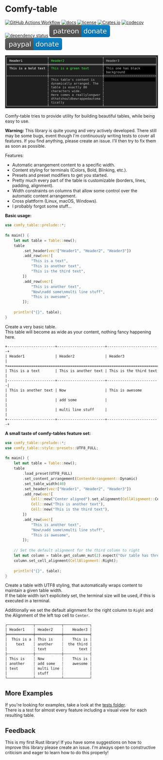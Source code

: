 # Comfy-table

[![GitHub Actions Workflow](https://github.com/Nukesor/comfy-table/workflows/Tests/badge.svg)](https://github.com/Nukesor/comfy-table/actions)
[![docs](https://docs.rs/comfy-table/badge.svg)](https://docs.rs/comfy-table/)
[![license](http://img.shields.io/badge/license-MIT-blue.svg)](https://github.com/nukesor/comfy-table/blob/master/LICENSE)
[![Crates.io](https://img.shields.io/crates/v/comfy-table.svg)](https://crates.io/crates/comfy-table)
[![codecov](https://codecov.io/gh/nukesor/comfy-table/branch/master/graph/badge.svg)](https://codecov.io/gh/nukesor/comfy-table)
[![dependency status](https://deps.rs/repo/github/nukesor/comfy-table/status.svg)](https://deps.rs/repo/github/nukesor/comfy-table)
[![Patreon](https://github.com/Nukesor/images/blob/master/patreon-donate-blue.svg)](https://www.patreon.com/nukesor)
[![Paypal](https://github.com/Nukesor/images/blob/master/paypal-donate-blue.svg)](https://www.paypal.me/arnebeer/)

![comfy-table](https://raw.githubusercontent.com/Nukesor/images/master/comfy_table.gif)

Comfy-table tries to provide utility for building beautiful tables, while being easy to use.

**Warning:** This library is quite young and very actively developed. There still may be some bugs, event though I'm continuously writing tests to cover all features.
If you find anything, please create an issue. I'll then try to fix them as soon as possible.


Features:

- Automatic arrangement content to a specific width.
- Content styling for terminals (Colors, Bold, Blinking, etc.).
- Presets and preset modifiers to get you started.
- Pretty much every part of the table is customizable (borders, lines, padding, alignment).
- Width constraints on columns that allow some control over the automatic content arrangement.
- Cross plattform (Linux, macOS, Windows).
- I probably forgot some stuff...


**Basic usage:**
```rust
use comfy_table::prelude::*;

fn main() {
    let mut table = Table::new();
    table
        .set_header(vec!["Header1", "Header2", "Header3"])
        .add_row(vec![
            "This is a text",
            "This is another text",
            "This is the third text",
        ])
        .add_row(vec![
            "This is another text",
            "Now\nadd some\nmulti line stuff",
            "This is awesome",
        ]);

    println!("{}", table);
}
```

Create a very basic table.\
This table will become as wide as your content, nothing fancy happening here.

```text,ignore
+----------------------+----------------------+------------------------+
| Header1              | Header2              | Header3                |
+======================================================================+
| This is a text       | This is another text | This is the third text |
|----------------------+----------------------+------------------------|
| This is another text | Now                  | This is awesome        |
|                      | add some             |                        |
|                      | multi line stuff     |                        |
+----------------------+----------------------+------------------------+
```

**A small taste of comfy-tables feature set:**
```rust
use comfy_table::prelude::*;
use comfy_table::style::presets::UTF8_FULL;

fn main() {
    let mut table = Table::new();
    table
        .load_preset(UTF8_FULL)
        .set_content_arrangement(ContentArrangement::Dynamic)
        .set_table_width(40)
        .set_header(vec!["Header1", "Header2", "Header3"])
        .add_row(vec![
            Cell::new("Center aligned").set_alignment(CellAlignment::Center),
            Cell::new("This is another text"),
            Cell::new("This is the third text"),
        ])
        .add_row(vec![
            "This is another text",
            "Now\nadd some\nmulti line stuff",
            "This is awesome",
        ]);

    // Set the default alignment for the third column to right
    let mut column = table.get_column_mut(2).expect("Our table has three columns");
    column.set_cell_alignment(CellAlignment::Right);

    println!("{}", table);
}
```
Create a table with UTF8 styling, that automatically wraps content to maintain a given table width.\
If the table width isn't explicitely set, the terminal size will be used, if this is executed in a terminal.

Additionally we set the default alignment for the right column to `Right` and the Alignment of the left top cell to `Center`.


```text,ignore
┌────────────┬────────────┬────────────┐
│ Header1    ┆ Header2    ┆    Header3 │
╞════════════╪════════════╪════════════╡
│  This is a ┆ This is    ┆    This is │
│    text    ┆ another    ┆  the third │
│            ┆ text       ┆       text │
├╌╌╌╌╌╌╌╌╌╌╌╌┼╌╌╌╌╌╌╌╌╌╌╌╌┼╌╌╌╌╌╌╌╌╌╌╌╌┤
│ This is    ┆ Now        ┆    This is │
│ another    ┆ add some   ┆    awesome │
│ text       ┆ multi line ┆            │
│            ┆ stuff      ┆            │
└────────────┴────────────┴────────────┘
```


## More Examples

If you're looking for examples, take a look at the [tests folder](https://github.com/Nukesor/comfy-table/tree/master/tests).\
There is a test for almost every feature including a visual view for each resulting table.


## Feedback

This is my first Rust library! If you have some suggestions on how to improve this library please create an issue. I'm always open to constructive criticism and eager to learn how to do this properly!
